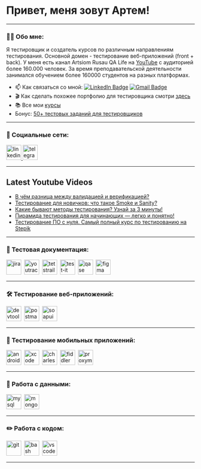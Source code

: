 # Привет, меня зовут Артем!

---

### 👨‍💻 Обо мне:

Я тестировщик и создатель курсов по различным направлениям тестирования. Основной домен - тестирование веб-приложений (front + back). У меня есть канал Artsiom Rusau QA Life на [YouTube](https://youtube.com/@rusau) с аудиторией более 160.000 человек. За время преподавательской деятельности занимался обучением более 160000 студентов на разных платформах.

- 📫 Как связаться со мной: [![LinkedIn Badge](https://img.shields.io/badge/-@artsiomrusau-blue?style=flat&logo=LinkedIn&logoColor=white)](https://www.linkedin.com/in/artsiomrusau/) [![Gmail Badge](https://img.shields.io/badge/-Gmail-red?style=flat&logo=Gmail&logoColor=white)](mailto:qa.rusau@gmail.com)
- 🎬 Как сделать похожее портфолио для тестировщика смотри [здесь](https://www.youtube.com/watch?v=ORSti2aYnEE)
- 📚 Все мои [курсы](https://rusau.net/courses)
- Бонус: [50+ тестовых заданий для тестировщиков](https://github.com/artichokeee/test-assignments)

---
### 🤝 Социальные сети:

  <div id="badges">
    <a href="https://www.linkedin.com/in/artsiomrusau/" target="_blank">
      <img src="https://cdn-icons-png.flaticon.com/512/2504/2504799.png" width="40" height="40" alt="linkedin" />
    </a>
    <a href="https://t.me/artsiom_qa" target="_blank">
      <img src="https://cdn-icons-png.flaticon.com/512/2111/2111646.png" width="40" height="40" alt="telegram" />
    </a>
  </div>

---

## Latest Youtube Videos

<!-- YOUTUBE:START -->
- [В чём разница между валидацией и верификацией?](https://www.youtube.com/watch?v=HGSh9DEamRc)
- [Тестирование для новичков: что такое Smoke и Sanity?](https://www.youtube.com/watch?v=Qsact5-j3S0)
- [Какие бывают методы тестирования? Узнай за 3 минуты!](https://www.youtube.com/watch?v=W-MEELqUBus)
- [Пирамида тестирования для начинающих — легко и понятно!](https://www.youtube.com/watch?v=fUu5x4F9sxg)
- [Тестирование ПО с нуля. Самый полный курс по тестированию на Stepik](https://www.youtube.com/watch?v=Y1lAoUXK37w)
<!-- YOUTUBE:END -->

---

### 📁 Тестовая документация:

<div>
  <img src="https://cdn.jsdelivr.net/gh/devicons/devicon/icons/jira/jira-original.svg" title="jira" alt="jira" width="40" height="40"/>&nbsp
  <img src="https://upload.wikimedia.org/wikipedia/commons/thumb/8/8d/YouTrack_Icon.svg/1024px-YouTrack_Icon.svg.png?20200803082248" title="youtrack" alt="youtrack" width="40" height="40"/>&nbsp
  <img src="https://codahosted.io/packs/21236/unversioned/assets/LOGO/ba1091c59bab89cd2fd0f289622731fe16113d7b00905abe64759c313a4b73b76c1b0426076ed76cb74752234c734131df46992d5b8b48fc13e264240e4f7119f736cfeb64df36ded54b5cbf6198b9cadedf18dd0cac5c7dbcd16e6336c29363cd1292ba" title="testrail" alt="tetstrail" width="40" height="40"/>&nbsp
  <img src="https://docs.testit.software/images/testit_logo_icon_blue.png" title="test-it" alt="test-it" width="40" height="40"/>&nbsp
  <img src="https://luna1.co/eb0187.png" title="qase" alt="qase" width="40" height="40"/>&nbsp
  <img src="https://cdn.jsdelivr.net/gh/devicons/devicon/icons/figma/figma-original.svg" title="figma" alt="figma" width="40" height="40"/>&nbsp
</div>

---

### 🛠 Тестирование веб-приложений:

<div>
  <img src="https://d33wubrfki0l68.cloudfront.net/38b5c953a4667366685d55db55d057c86db1fc54/a0fdc/static/acae6b24d940347661ca901ea07f47c1/chrome-dev-logo-icon.png" title="devtools" alt="devtools" width="40" height="40"/>&nbsp
  <img src="https://seeklogo.com/images/P/postman-logo-0087CA0D15-seeklogo.com.png" title="postman" alt="postman" width="40" height="40"/>&nbsp
  <img src="https://static0.smartbear.co/smartbearbrand/media/images/home/soapui-icon.svg" title="soapui" alt="soapui" width="40" height="40"/>&nbsp
</div>

---

### 📱 Тестирование мобильных приложений:

<div>
  <img src="https://cdn.jsdelivr.net/gh/devicons/devicon/icons/androidstudio/androidstudio-original.svg" title="android-studio" alt="android-studio" width="40" height="40"/>&nbsp
  <img src="https://cdn.jsdelivr.net/gh/devicons/devicon/icons/xcode/xcode-original.svg" title="xcode" alt="xcode" width="40" height="40"/>&nbsp
  <img src="https://cdn.icon-icons.com/icons2/3053/PNG/512/charles_proxy_macos_bigsur_icon_190302.png" title="charles-proxy" alt="charles-proxy" width="40" height="40"/>&nbsp
  <img src="https://www.megaleechers.com/storage/Fiddler-Everywhere-Icon.png" title="fiddler" alt="fiddler" width="40" height="40"/>&nbsp
  <img src="https://pbs.twimg.com/profile_images/1589614420766126080/slAIVDtr_400x400.jpg" title="proxyman" alt="proxyman" width="40" height="40"/>&nbsp
</div>


---

### 💾 Работа с данными:

<div>
  <img src="https://cdn.jsdelivr.net/gh/devicons/devicon/icons/mysql/mysql-original.svg" title="mysql" alt="mysql" width="40" height="40"/>&nbsp
  <img src="https://cdn.jsdelivr.net/gh/devicons/devicon/icons/mongodb/mongodb-original.svg" title="mongodb" alt="mongodb" width="40" height="40"/>&nbsp
</div>

---

### ✏️ Работа с кодом:

<div>
  <img src="https://cdn.jsdelivr.net/gh/devicons/devicon/icons/git/git-original.svg" title="git" alt="git" width="40" height="40"/>&nbsp
  <img src="https://upload.wikimedia.org/wikipedia/commons/thumb/4/4b/Bash_Logo_Colored.svg/1024px-Bash_Logo_Colored.svg.png?20180723054350" title="bash" alt="bash" width="40" height="40"/>&nbsp
  <img src="https://cdn.jsdelivr.net/gh/devicons/devicon/icons/vscode/vscode-original.svg" title="vscode" alt="vscode" width="40" height="40"/>&nbsp
  
</div>

---
